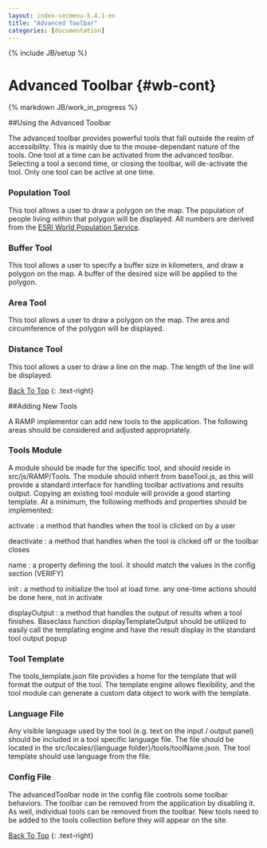 ```yaml
---
layout: index-secmenu-5.4.1-en
title: "Advanced Toolbar"
categories: [documentation]
---
```

{% include JB/setup %}

<a name="top" />

# Advanced Toolbar {#wb-cont}

{% markdown JB/work_in_progress %}

<div class="toc"></div>

##Using the Advanced Toolbar

The advanced toolbar provides powerful tools that fall outside the realm of accessibility.  This is mainly due to the mouse-dependant nature of the tools.  One tool at a time can be activated from the advanced toolbar.  Selecting a tool a second time, or closing the toolbar, will de-activate the tool.  Only one tool can be active at one time.

### Population Tool

This tool allows a user to draw a polygon on the map.  The population of people living within that polygon will be displayed.  All numbers are derived from the [ESRI World Population Service](http://sampleserver1.arcgisonline.com/ArcGIS/rest/services/Demographics/ESRI_Population_World/GPServer/PopulationSummary).

### Buffer Tool

This tool allows a user to specify a buffer size in kilometers, and draw a polygon on the map.  A buffer of the desired size will be applied to the polygon.

### Area Tool

This tool allows a user to draw a polygon on the map.  The area and circumference of the polygon will be displayed.

### Distance Tool

This tool allows a user to draw a line on the map.  The length of the line will be displayed.

[Back To Top](#top)
{: .text-right}

##Adding New Tools

A RAMP implementor can add new tools to the application.  The following areas should be considered and adjusted appropriately.

### Tools Module

A module should be made for the specific tool, and should reside in src/js/RAMP/Tools.  The module should inherit from baseTool.js, as this will provide a standard interface for handling toolbar activations and results output.  Copying an existing tool module will provide a good starting template.  At a minimum, the following methods and properties should be implemented:

activate
: a method that handles when the tool is clicked on by a user

deactivate
: a method that handles when the tool is clicked off or the toolbar closes

name
: a property defining the tool.  it should match the values in the config section (VERIFY)

init
: a method to initialize the tool at load time.  any one-time actions should be done here, not in activate

displayOutput
: a method that handles the output of results when a tool finishes.  Baseclass function displayTemplateOutput should be utilized to easily call the templating engine and have the result display in the standard tool output popup

### Tool Template

The tools_template.json file provides a home for the template that will format the output of the tool.  The template engine allows flexibility, and the tool module can generate a custom data object to work with the template.

### Language File

Any visible language used by the tool (e.g. text on the input / output panel) should be included in a tool specific language file.  The file should be located in the src/locales/{language folder}/tools/toolName.json.  The tool template should use language from the file.

### Config File

The advancedToolbar node in the config file controls some toolbar behaviors.  The toolbar can be removed from the application by disabling it.  As well, individual tools can be removed from the toolbar.   New tools need to be added to the tools collection before they will appear on the site.

[Back To Top](#top)
{: .text-right}